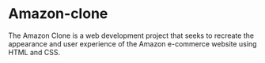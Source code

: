 # Amazon-clone
The Amazon Clone is a web development project that seeks to recreate the appearance and user experience of the Amazon e-commerce website using HTML and CSS. 
